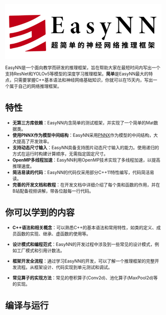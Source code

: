<img src="./images/logo.png" />

​EasyNN是一个面向教学而研发的推理框架，旨在帮助大家在最短时间内写出一个支持ResNet和YOLOv5等模型的深度学习推理框架。**简单**是EasyNN最大的特点，只需要掌握C++基本语法和神经网络基础知识，你就可以在15天内，写出一个属于自己的网络推理框架。

# 特性

- **无第三方库依赖**：EasyNN内含简单的测试框架，并实现了一个简单的Mat数据类。
- **使用PNNX作为模型中间结构**：EasyNN采用[PNNX](https://github.com/Tencent/ncnn/tree/master/tools/pnnx)作为模型的中间结构，大大提高了开发效率。
- **支持动态尺寸输入**：EasyNN具备支持图片动态尺寸输入的能力。使用递归的方式在运行时构建计算顺序，无需指定固定尺寸。
- **OpenMP多线程加速**：EasyNN利用OpenMP技术实现了多线程加速，以提高推理速度。
- **简洁易读的代码**：EasyNN的代码仅采用部分C++11特性编写，代码简洁易读。
- **完善的开发文档和教程**：在开发文档中详细介绍了每个类和函数的作用，并在B站配备视频讲解，带各位敲每一行代码。

# 你可以学到的内容

- **C++语法和相关概念**：可以熟悉C++的基本语法和常用特性，如类的定义、成员函数的实现、继承、虚函数的使用等。

- **设计模式和编程范式**：EasyNN的开发过程中涉及到一些常见的设计模式，例如工厂模式和引用计数法。

- **框架开发全流程**：通过学习EasyNN的开发，可以了解一个推理框架的完整开发流程。从框架设计、代码实现到单元测试和调试。

- **常见算子的实现方法**：常见的卷积算子(Conv2d)、池化算子(MaxPool2d)等的实现。

    

# 编译与运行

